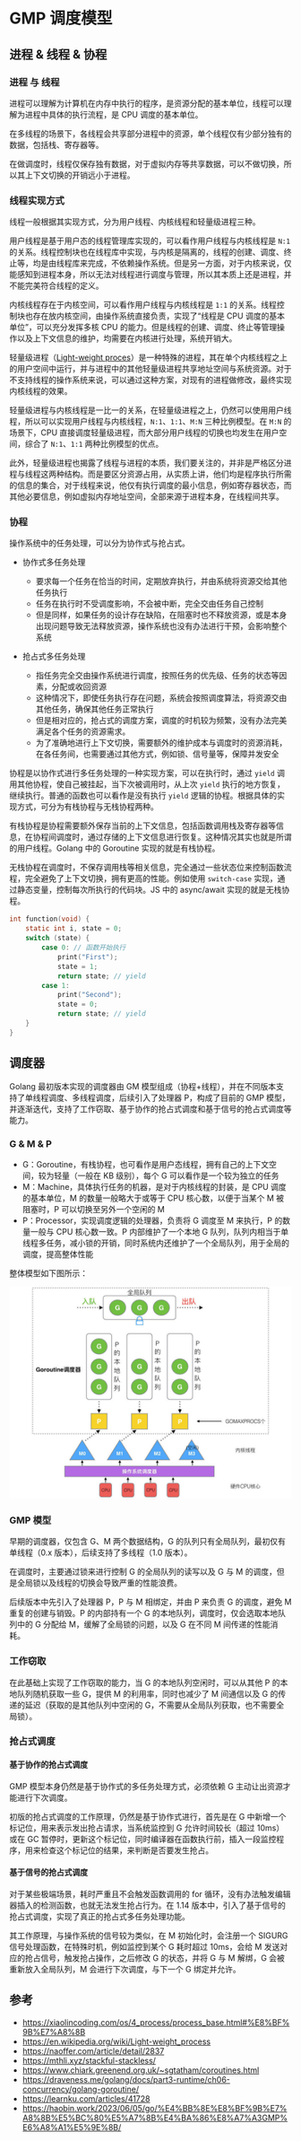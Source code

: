 # GMP 调度模型

## 进程 & 线程 & 协程

### 进程 与 线程

进程可以理解为计算机在内存中执行的程序，是资源分配的基本单位，线程可以理解为进程中具体的执行流程，是 CPU 调度的基本单位。

在多线程的场景下，各线程会共享部分进程中的资源，单个线程仅有少部分独有的数据，包括栈、寄存器等。

在做调度时，线程仅保存独有数据，对于虚拟内存等共享数据，可以不做切换，所以其上下文切换的开销远小于进程。

### 线程实现方式

线程一般根据其实现方式，分为用户线程、内核线程和轻量级进程三种。

用户线程是基于用户态的线程管理库实现的，可以看作用户线程与内核线程是 `N:1` 的关系。线程控制块也在线程库中实现，与内核是隔离的，线程的创建、调度、终止等，均是由线程库来完成，不依赖操作系统。但是另一方面，对于内核来说，仅能感知到进程本身，所以无法对线程进行调度与管理，所以其本质上还是进程，并不能完美符合线程的定义。

内核线程存在于内核空间，可以看作用户线程与内核线程是 `1:1` 的关系。线程控制块也存在放内核空间，由操作系统直接负责，实现了“线程是 CPU 调度的基本单位”，可以充分发挥多核 CPU 的能力。但是线程的创建、调度、终止等管理操作以及上下文信息的维护，均需要在内核进行处理，系统开销大。

轻量级进程（[Light-weight proces](https://en.wikipedia.org/wiki/Light-weight_process)）是一种特殊的进程，其在单个内核线程之上的用户空间中运行，并与进程中的其他轻量级进程共享地址空间与系统资源。对于不支持线程的操作系统来说，可以通过这种方案，对现有的进程做修改，最终实现内核线程的效果。

轻量级进程与内核线程是一比一的关系，在轻量级进程之上，仍然可以使用用户线程，所以可以实现用户线程与内核线程，`N:1`、`1:1`、`M:N` 三种比例模型。在 `M:N` 的场景下，CPU 直接调度轻量级进程，而大部分用户线程的切换也均发生在用户空间，综合了 `N:1`、`1:1` 两种比例模型的优点。

此外，轻量级进程也揭露了线程与进程的本质，我们要关注的，并非是严格区分进程与线程这两种结构。而是要区分资源占用，从实质上讲，他们均是程序执行所需的信息的集合，对于线程来说，他仅有执行调度的最小信息，例如寄存器状态，而其他必要信息，例如虚拟内存地址空间，全部来源于进程本身，在线程间共享。

### 协程

操作系统中的任务处理，可以分为协作式与抢占式。

- 协作式多任务处理
  - 要求每一个任务在恰当的时间，定期放弃执行，并由系统将资源交给其他任务执行
  - 任务在执行时不受调度影响，不会被中断，完全交由任务自己控制
  - 但是同样，如果任务的设计存在缺陷，在阻塞时也不释放资源，或是本身出现问题导致无法释放资源，操作系统也没有办法进行干预，会影响整个系统

- 抢占式多任务处理
  - 指任务完全交由操作系统进行调度，按照任务的优先级、任务的状态等因素，分配或收回资源
  - 这种情况下，即使任务执行存在问题，系统会按照调度算法，将资源交由其他任务，确保其他任务正常执行
  - 但是相对应的，抢占式的调度方案，调度的时机较为频繁，没有办法完美满足各个任务的资源需求。
  - 为了准确地进行上下文切换，需要额外的维护成本与调度时的资源消耗，在各任务间，也需要通过其他方式，例如锁、信号量等，保障并发安全

协程是以协作式进行多任务处理的一种实现方案，可以在执行时，通过 `yield` 调用其他协程，使自己被挂起，当下次被调用时，从上次 `yield` 执行的地方恢复，继续执行。普通的函数也可以看作是没有执行 `yield` 逻辑的协程。根据具体的实现方式，可分为有栈协程与无栈协程两种。

有栈协程是协程需要额外保存当前的上下文信息，包括函数调用栈及寄存器等信息，在协程间调度时，通过存储的上下文信息进行恢复。这种情况其实也就是所谓的用户线程。Golang 中的 Goroutine 实现的就是有栈协程。

无栈协程在调度时，不保存调用栈等相关信息，完全通过一些状态位来控制函数流程，完全避免了上下文切换，拥有更高的性能。例如使用 `switch-case` 实现，通过静态变量，控制每次所执行的代码块。JS 中的 async/await 实现的就是无栈协程。

```c
int function(void) {
    static int i, state = 0;
    switch (state) {
        case 0: // 函数开始执行
            print("First");
            state = 1;
            return state; // yield
        case 1:
            print("Second");
            state = 0;
            return state; // yield
    }
}
```

## 调度器

Golang 最初版本实现的调度器由 GM 模型组成（协程+线程），并在不同版本支持了单线程调度、多线程调度，后续引入了处理器 P，构成了目前的 GMP 模型，并逐渐迭代，支持了工作窃取、基于协作的抢占式调度和基于信号的抢占式调度等能力。

### G & M & P

- G：Goroutine，有栈协程，也可看作是用户态线程，拥有自己的上下文空间，较为轻量（一般在 KB 级别），每个 G 可以看作是一个较为独立的任务
- M：Machine，具体执行任务的机器，是对于内核线程的封装，是 CPU 调度的基本单位，M 的数量一般略大于或等于 CPU 核心数，以便于当某个 M 被阻塞时，P 可以切换至另外一个空闲的 M
- P：Processor，实现调度逻辑的处理器，负责将 G 调度至 M 来执行，P 的数量一般与 CPU 核心数一致。P 内部维护了一个本地 G 队列，队列内相当于单线程多任务，减小锁的开销，同时系统内还维护了一个全局队列，用于全局的调度，提高整体性能

整体模型如下图所示：
  
  ![GMP](images/2024-07-03-00-05-16.png)

### GMP 模型

早期的调度器，仅包含 G、M 两个数据结构，G 的队列只有全局队列，最初仅有单线程（0.x 版本），后续支持了多线程（1.0 版本）。

在调度时，主要通过锁来进行控制 G 的全局队列的读写以及 G 与 M 的调度，但是全局锁以及线程的切换会导致严重的性能浪费。

后续版本中先引入了处理器 P，P 与 M 相绑定，并由 P 来负责 G 的调度，避免 M 重复的创建与销毁。P 的内部持有一个 G 的本地队列，调度时，仅会选取本地队列中的 G 分配给 M，缓解了全局锁的问题，以及 G 在不同 M 间传递的性能消耗。

### 工作窃取

在此基础上实现了工作窃取的能力，当 G 的本地队列空闲时，可以从其他 P 的本地队列随机获取一些 G，提供 M 的利用率，同时也减少了 M 间通信以及 G 的传递的延迟（获取的是其他队列中空闲的 G，不需要从全局队列获取，也不需要全局锁）。

### 抢占式调度

#### 基于协作的抢占式调度

GMP 模型本身仍然是基于协作式的多任务处理方式，必须依赖 G 主动让出资源才能进行下次调度。

初版的抢占式调度的工作原理，仍然是基于协作式进行，首先是在 G 中新增一个标记位，用来表示发出抢占请求，当系统监控到 G 允许时间较长（超过 10ms）或在 GC 暂停时，更新这个标记位，同时编译器在函数执行前，插入一段监控程序，用来检查这个标记位的结果，来判断是否要发生抢占。

#### 基于信号的抢占式调度

对于某些极端场景，耗时严重且不会触发函数调用的 for 循环，没有办法触发编辑器插入的检测函数，也就无法发生抢占行为。在 1.14 版本中，引入了基于信号的抢占式调度，实现了真正的抢占式多任务处理功能。

其工作原理，与操作系统的信号较为类似，在 M 初始化时，会注册一个 SIGURG 信号处理函数，在特殊时机，例如监控到某个 G 耗时超过 10ms，会给 M 发送对应的抢占信号，触发抢占操作，之后修改 G 的状态，并将 G 与 M 解绑，G 会被重新放入全局队列，M 会进行下次调度，与下一个 G 绑定并允许。

## 参考

- <https://xiaolincoding.com/os/4_process/process_base.html#%E8%BF%9B%E7%A8%8B>
- <https://en.wikipedia.org/wiki/Light-weight_process>
- <https://naoffer.com/article/detail/2837>
- <https://mthli.xyz/stackful-stackless/>
- <https://www.chiark.greenend.org.uk/~sgtatham/coroutines.html>
- <https://draveness.me/golang/docs/part3-runtime/ch06-concurrency/golang-goroutine/>
- <https://learnku.com/articles/41728>
- <https://haobin.work/2023/06/05/go/%E4%BB%8E%E8%BF%9B%E7%A8%8B%E5%BC%80%E5%A7%8B%E4%BA%86%E8%A7%A3GMP%E6%A8%A1%E5%9E%8B/>
